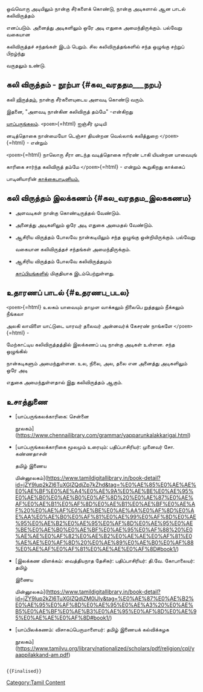 ஒவ்வொரு அடியிலும் நான்கு சீர்களைக் கொண்டு, நான்கு அடிகளால் ஆன பாடல் கலிவிருத்தம்
எனப்படும். அனைத்து அடிகளிலும் ஒரே அடி எதுகை அமைந்திருக்கும். பல்வேறு வகையான
கலிவிருத்தச் சந்தங்கள் இடம் பெறும். சில கலிவிருத்தங்களில் சந்த ஒழுங்கு சற்றுப் பிறழ்ந்து
வருதலும் உண்டு.

## கலி விருத்தம் - நூற்பா {#கல_வரததம___நறப}

கலி [விருத்தம்](விருத்தம் "wikilink"), நான்கு சீர்களையுடைய அளவடி கொண்டு வரும்.
இதனை, "அளவடி நான்கின கலிவிருத் தம்மே" -என்கிறது
[யாப்பருங்கலம்](யாப்பருங்கலம் "wikilink"). `<poem>`{=html} ஐஞ்சீர் முடியி
னடித்தொகை நான்மையோ டெஞ்சா தியன்றன வெல்லாங் கலித்துறை `</poem>`{=html} - என்றும்
`<poem>`{=html} நாலொரு சீரா னடந்த வடித்தொகை ஈரிரண் டாகி யியன்றன யாவையுங்
காரிகை சார்ந்த கலிவிருத் தம்மே `</poem>`{=html} - என்றும் கூறுகிறது காக்கைப்
பாடினியாரின் [காக்கைபாடினியம்.](காக்கைபாடினியம் "wikilink")

## கலி விருத்தம் இலக்கணம் {#கல_வரததம_இலககணம}

-   அளவடிகள் நான்கு கொண்டிருத்தல் வேண்டும்.
-   அனைத்து அடிகளிலும் ஒரே அடி எதுகை அமைதல் வேண்டும்.
-   ஆசிரிய விருத்தம் போலவே நான்கடியிலும் சந்த ஒழுங்கு ஒன்றியிருக்கும். பல்வேறு
    வகையான கலிவிருத்தச் சந்தங்கள் அமைந்திருக்கும்.
-   ஆசிரிய விருத்தம் போலவே கலிவிருத்தமும்
    [காப்பியங்களில்](காப்பியங்கள் "wikilink") மிகுதியாக இடம்பெற்றுள்ளது.

## உதாரணப் பாடல் {#உதரணப_படல}

`<poem>`{=html} உலகம் யாவையும் தாமுள வாக்கலும் நிலைபெ றுத்தலும் நீக்கலும் நீங்கலா
அலகி லாவிளை யாட்டுடை யாரவர் தலைவர் அன்னவர்க் கேசரண் நாங்களே `</poem>`{=html} -
மேற்காட்டிய கலிவிருத்தத்தில் இலக்கணப் படி நான்கு அடிகள் உள்ளன. சந்த ஒழுங்கில்
நான்கடிகளும் அமைந்துள்ளன. உல, நிலை, அல, தலை என அனைத்து அடிகளிலும் ஒரே அடி
எதுகை அமைந்துள்ளதால் இது கலிவிருத்தம் ஆகும்.

## உசாத்துணை

-   [யாப்பருங்கலக்காரிகை: சென்னை
    நூலகம்](https://www.chennailibrary.com/grammar/yapparunkalakkarigai.html)
-   [யாப்பருங்கலக்காரிகை மூலமும் உரையும்: பதிப்பாசிரியர்: முனைவர் சோ. கண்ணதாசன்
    தமிழ் இணைய
    மின்னூலகம்](https://www.tamildigitallibrary.in/book-detail?id=jZY9lup2kZl6TuXGlZQdjZp7kZhd&tag=%E0%AE%85%E0%AE%AE%E0%AE%BF%E0%AE%A4%E0%AE%9A%E0%AE%BE%E0%AE%95%E0%AE%B0%E0%AE%B0%E0%AF%8D%20%E0%AE%87%E0%AE%AF%E0%AE%B1%E0%AF%8D%E0%AE%B1%E0%AE%BF%E0%AE%AF%20%E0%AE%AF%E0%AE%BE%E0%AE%AA%E0%AF%8D%E0%AE%AA%E0%AE%B0%E0%AF%81%E0%AE%99%E0%AF%8D%E0%AE%95%E0%AE%B2%E0%AE%95%E0%AF%8D%E0%AE%95%E0%AE%BE%E0%AE%B0%E0%AE%BF%E0%AE%95%E0%AF%88%20%E0%AE%AE%E0%AF%82%E0%AE%B2%E0%AE%AE%E0%AF%81%E0%AE%AE%E0%AF%8D%20%E0%AE%89%E0%AE%B0%E0%AF%88%E0%AE%AF%E0%AF%81%E0%AE%AE%E0%AF%8D#book1/)
-   [இலக்கண விளக்கம்: வைத்தியநாத தேசிகர்: பதிப்பாசிரியர்: தி.வே. கோபாலையர்: தமிழ்
    இணைய
    மின்னூலகம்](https://www.tamildigitallibrary.in/book-detail?id=jZY9lup2kZl6TuXGlZQdjZM0lJly&tag=%E0%AE%87%E0%AE%B2%E0%AE%95%E0%AF%8D%E0%AE%95%E0%AE%A3%20%E0%AE%B5%E0%AE%BF%E0%AE%B3%E0%AE%95%E0%AF%8D%E0%AE%95%E0%AE%AE%E0%AF%8D#book1/)
-   [யாப்பிலக்கணம்: விசாகப்பெருமாளையர்: தமிழ் இணையக் கல்விக்கழக
    நூலகம்](https://www.tamilvu.org/library/nationalized/scholars/pdf/religion/cpl/yaappilakkand-am.pdf)

```{=mediawiki}
{{Finalised}}
```
[Category:Tamil Content](Category:Tamil_Content "wikilink")
